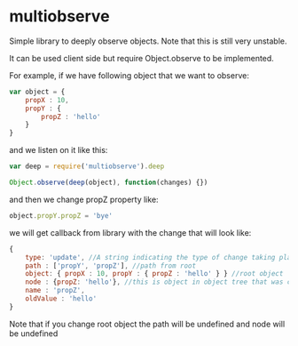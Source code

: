 # multiobserve

Simple library to deeply observe objects. Note that this is still very unstable.

It can be used client side but require Object.observe to be implemented.

For example, if we have following object that we want to observe:

```js
var object = {
    propX : 10,
    propY : {
        propZ : 'hello'
    }
}
```

and we listen on it like this:

```js
var deep = require('multiobserve').deep

Object.observe(deep(object), function(changes) {})
```

and then we change propZ property like:

```js
object.propY.propZ = 'bye'
```

we will get callback from library with the change that will look like:

```js
{
    type: 'update', //A string indicating the type of change taking place. One of "add", "update", or "delete".
    path : ['propY', 'propZ'], //path from root
    object: { propX : 10, propY : { propZ : 'hello' } } //root object
    node : {propZ: 'hello'}, //this is object in object tree that was changed
    name : 'propZ',
    oldValue : 'hello'
}
```

Note that if you change root object the path will be undefined and node will be undefined

